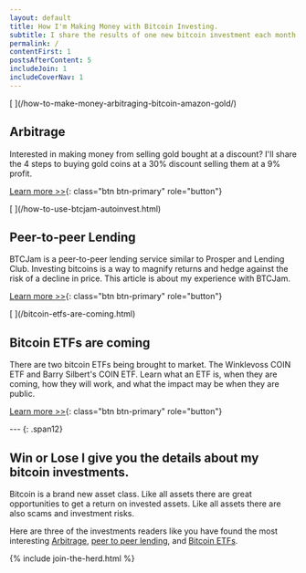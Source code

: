 ```yaml
---
layout: default
title: How I'm Making Money with Bitcoin Investing.
subtitle: I share the results of one new bitcoin investment each month.
permalink: /
contentFirst: 1
postsAfterContent: 5
includeJoin: 1
includeCoverNav: 1 
---
```



<div class="row">
    <div class="col-lg-4 fillable" markdown="1">
[<span class="link_fill"> </span>](/how-to-make-money-arbitraging-bitcoin-amazon-gold/)

<h2><i class="fa fa-signal"></i> Arbitrage</h2>

Interested in making money from selling gold bought at a discount? I'll share the 4 steps to buying gold coins at a 30% discount selling them at a 9% profit.

[Learn more >>](/how-to-make-money-arbitraging-bitcoin-amazon-gold/){: class="btn btn-primary" role="button"}
</div>

<div class="col-lg-4 fillable" markdown="1">
[<span class="link_fill"> </span>](/how-to-use-btcjam-autoinvest.html)

<h2><i class="fa fa-users"></i> Peer-to-peer Lending</h2>


BTCJam is a peer-to-peer lending service similar to Prosper and Lending Club. Investing bitcoins is a way to magnify returns and hedge against the risk of a decline in price. This article is about my experience with BTCJam.

[Learn more >>](/how-to-use-btcjam-autoinvest.html){: class="btn btn-primary" role="button"}
</div>

<div class="col-lg-4 fillable" markdown="1">
[<span class="link_fill"> </span>](/bitcoin-etfs-are-coming.html)

<h2><i class="fa fa-clock-o"></i> Bitcoin ETFs are coming</h2>

There are two bitcoin ETFs being brought to market. The Winklevoss COIN ETF and Barry Silbert's COIN ETF. Learn what an ETF is, when they are coming, how they will work, and what the impact may be when they are public.

[Learn more >>](/bitcoin-etfs-are-coming.html){: class="btn btn-primary" role="button"}
</div>
</div>

<div class='row' markdown="1">
---
{: .span12}
</div>

<h2>Win or Lose I give you the details about my bitcoin investments.</h2>

Bitcoin is a brand new asset class. Like all assets there are great opportunities to get a return on invested assets. Like all assets there are also scams and investment risks.

Here are three of the investments readers like you have found the most interesting [Arbitrage](how-to-make-money-arbitraging-bitcoin-amazon-gold/), [peer to peer lending](/how-to-use-btcjam-autoinvest.html), and [Bitcoin ETFs](/bitcoin-etfs-are-coming.html). 

{% include join-the-herd.html %}
